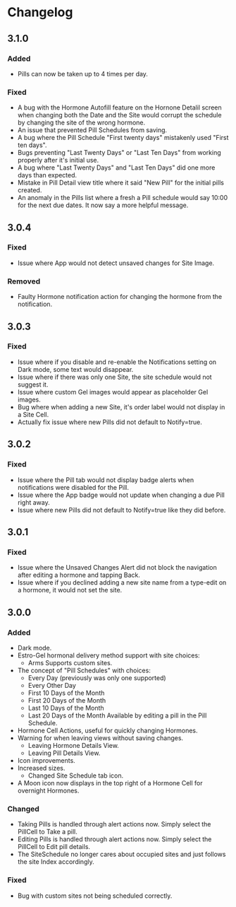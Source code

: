 # Changelog

## 3.1.0

### Added

- Pills can now be taken up to 4 times per day.

### Fixed

- A bug with the Hormone Autofill feature on the Hornone Detalil screen when changing both the Date and the 
Site would corrupt the schedule by changing the site of the wrong hormone.
- An issue that prevented Pill Schedules from saving.
- A bug where the Pill Schedule "First twenty days" mistakenly used "First ten days".
- Bugs preventing "Last Twenty Days" or "Last Ten Days" from working properly after it's initial use.
- A bug where "Last Twenty Days" and "Last Ten Days" did one more days than expected.
- Mistake in Pill Detail view title where it said "New Pill" for the initial pills created.
- An anomaly in the Pills list where a fresh a Pill schedule would say 10:00 for the next due dates. It now say a 
more helpful message.

## 3.0.4

### Fixed

- Issue where App would not detect unsaved changes for Site Image.

### Removed

- Faulty Hormone notification action for changing the hormone from the notification.

## 3.0.3

### Fixed

- Issue where if you disable and re-enable the Notifications setting on Dark mode, some text would disappear.
- Issue where if there was only one Site, the site schedule would not suggest it.
- Issue where custom Gel images would appear as placeholder Gel images.
- Bug where when adding a new Site, it's order label would not display in a Site Cell.
- Actually fix issue where new Pills did not default to Notify=true.

## 3.0.2

### Fixed

- Issue where the Pill tab would not display badge alerts when notifications were disabled for the Pill.
- Issue where the App badge would not update when changing a due Pill right away.
- Issue where new Pills did not default to Notify=true like they did before.

## 3.0.1

### Fixed

- Issue where the Unsaved Changes Alert did not block the navigation after editing a hormone and tapping Back.
- Issue where if you declined adding a new site name from a type-edit on a hormone, it would not set the site.

## 3.0.0

### Added

- Dark mode.
- Estro-Gel hormonal delivery method support with site choices:
	- Arms
	Supports custom sites.
- The concept of "Pill Schedules" with choices:
	- Every Day (previously was only one supported)
	- Every Other Day
	- First 10 Days of the Month
	- First 20 Days of the Month
	- Last 10 Days of the Month
	- Last 20 Days of the Month
	Available by editing a pill in the Pill Schedule.
- Hormone Cell Actions, useful for quickly changing Hormones.
- Warning for when leaving views without saving changes.
	- Leaving Hormone Details View.
	- Leaving Pill Details View.
- Icon improvements.
- Increased sizes.
	- Changed Site Schedule tab icon.
- A Moon icon now displays in the top right of a Hormone Cell for overnight Hormones.

### Changed

- Taking Pills is handled through alert actions now. Simply select the PillCell to Take a pill.
- Editing Pills is handled through alert actions now. Simply select the PillCell to Edit pill details.
- The SiteSchedule no longer cares about occupied sites and just follows the site Index accordingly.

### Fixed

- Bug with custom sites not being scheduled correctly.
